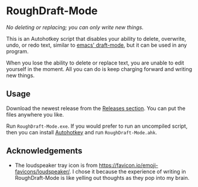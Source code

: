 # RoughDraft-Mode

_No deleting or replacing; you can only write new things._

This is an Autohotkey script that disables your ability to delete, overwrite, undo, or
redo text, similar to [emacs' draft-mode](https://github.com/emacsmirror/draft-mode),
but it can be used in any program.

When you lose the ability to delete or replace text, you are unable to edit
yourself in the moment. All you can do is keep charging forward and writing new
things.



## Usage

Download the newest release from the [Releases section](https://github.com/DesiQuintans/roughdraft/releases). You can put the files anywhere you like.

Run `RoughDraft-Mode.exe`. If you would prefer to run an uncompiled script, then you can install [Autohotkey](https://www.autohotkey.com) and run `RoughDraft-Mode.ahk`.



## Acknowledgements

- The loudspeaker tray icon is from
  https://favicon.io/emoji-favicons/loudspeaker/. I chose it because the
  experience of writing in RoughDraft-Mode is like yelling out thoughts as they
  pop into my brain.
